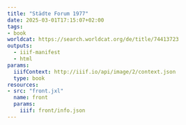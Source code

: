 ```yaml
---
title: "Städte Forum 1977"
date: 2025-03-01T17:15:07+02:00
tags:
- book
worldcat: https://search.worldcat.org/de/title/74413723
outputs:
  - iiif-manifest
  - html
params:
  iiifContext: http://iiif.io/api/image/2/context.json
  type: book
resources:
- src: "front.jxl"
  name: front
  params:
    iiif: front/info.json
---
```

